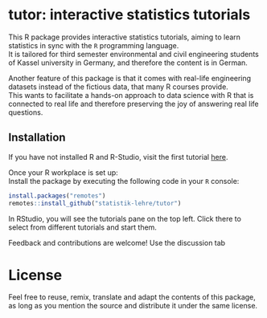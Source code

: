
<!-- README.md is generated from README.Rmd. Please edit that file -->

# tutor: interactive statistics tutorials

<!-- badges: start -->
<!-- badges: end -->

This R package provides interactive statistics tutorials, aiming to
learn statistics in sync with the `R` programming language.  
It is tailored for third semester environmental and civil engineering
students of Kassel university in Germany, and therefore the content is
in German.

Another feature of this package is that it comes with real-life
engineering datasets instead of the fictious data, that many R courses
provide.  
This wants to facilitate a hands-on approach to data science with R that
is connected to real life and therefore preserving the joy of answering
real life questions.

## Installation

If you have not installed R and R-Studio, visit the first tutorial [here](https://pcijs6-el-be.shinyapps.io/1-Installation/).

Once your R workplace is set up:  
Install the package by executing the following code in your `R` console:

``` r
install.packages("remotes")
remotes::install_github("statistik-lehre/tutor")
```

In RStudio, you will see the tutorials pane on the top left. Click there
to select from different tutorials and start them. 

Feedback and
contributions are welcome! Use the discussion tab

# License
Feel free to reuse, remix, translate and adapt the contents of this package,
as long as you mention the source and distribute it under the same license.
